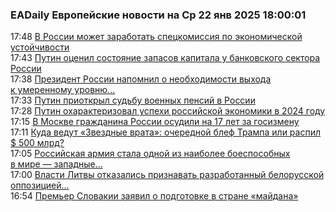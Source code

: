 <h3>EADaily Европейские новости на Ср 22 янв 2025 18:00:01</h3>
<div class="rssn table">
  <span class="smaller gray hspace">17:48</span> <a class="nodecor" href="https://eadaily.com/ru/news/2025/01/22/v-rossii-mozhet-zarabotat-speckomissiya-po-ekonomicheskoy-ustoychivosti">В России может заработать спецкомиссия по экономической устойчивости</a>
</div>
<div class="rssn table">
  <span class="smaller gray hspace">17:43</span> <a class="nodecor" href="https://eadaily.com/ru/news/2025/01/22/putin-ocenil-sostoyanie-zapasov-kapitala-u-bankovskogo-sektora-rossii">Путин оценил состояние запасов капитала у банковского сектора России</a>
</div>
<div class="rssn table">
  <span class="smaller gray hspace">17:38</span> <a class="nodecor" href="https://eadaily.com/ru/news/2025/01/22/prezident-rossii-napomnil-o-neobhodimosti-vyhoda-k-umerennomu-urovnyu-inflyacii">Президент России напомнил о необходимости выхода к умеренному уровню...</a>
</div>
<div class="rssn table">
  <span class="smaller gray hspace">17:33</span> <a class="nodecor" href="https://eadaily.com/ru/news/2025/01/22/putin-priotkryl-sudbu-voennyh-pensiy-v-rossii">Путин приоткрыл судьбу военных пенсий в России</a>
</div>
<div class="rssn table">
  <span class="smaller gray hspace">17:28</span> <a class="nodecor" href="https://eadaily.com/ru/news/2025/01/22/putin-oharakterizoval-uspehi-rossiyskoy-ekonomiki-v-2024-godu">Путин охарактеризовал успехи российской экономики в 2024 году</a>
</div>
<div class="rssn table">
  <span class="smaller gray hspace">17:15</span> <a class="nodecor" href="https://eadaily.com/ru/news/2025/01/22/v-moskve-grazhdanina-rossii-osudili-na-17-let-za-gosizmenu">В Москве гражданина России осудили на 17 лет за госизмену</a>
</div>
<div class="rssn table">
  <span class="smaller gray hspace">17:11</span> <a class="nodecor" href="https://eadaily.com/ru/news/2025/01/22/kuda-vedut-zvezdnye-vrata-ocherednoy-blef-trampa-ili-raspil-500-mlrd">Куда ведут «Звездные врата»: очередной блеф Трампа или распил $ 500 млрд?</a>
</div>
<div class="rssn table">
  <span class="smaller gray hspace">17:05</span> <a class="nodecor" href="https://eadaily.com/ru/news/2025/01/22/rossiyskaya-armiya-stala-odnoy-iz-naibolee-boesposobnyh-v-mire-zapadnye-analitiki">Российская армия стала одной из наиболее боеспособных в мире — западные...</a>
</div>
<div class="rssn table">
  <span class="smaller gray hspace">17:00</span> <a class="nodecor" href="https://eadaily.com/ru/news/2025/01/22/vlasti-litvy-otkazalis-priznavat-razrabotannyy-belorusskoy-oppoziciey-pasport">Власти Литвы отказались признавать разработанный белорусской оппозицией...</a>
</div>
<div class="rssn table">
  <span class="smaller gray hspace">16:54</span> <a class="nodecor" href="https://eadaily.com/ru/news/2025/01/22/premer-slovakii-zayavil-o-podgotovke-v-strane-maydana">Премьер Словакии заявил о подготовке в стране «майдана»</a>
</div>